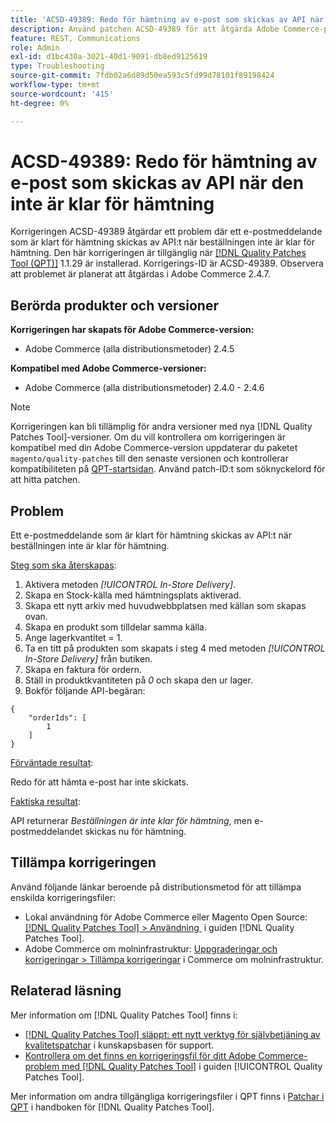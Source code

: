```yaml
---
title: 'ACSD-49389: Redo för hämtning av e-post som skickas av API när den inte är klar för hämtning'
description: Använd patchen ACSD-49389 för att åtgärda Adobe Commerce-problemet där ett e-postmeddelande som är klart för hämtning skickas av API:t när beställningen inte är klar för hämtning.
feature: REST, Communications
role: Admin
exl-id: d1bc430a-3021-40d1-9091-db8ed9125619
type: Troubleshooting
source-git-commit: 7fdb02a6d89d50ea593c5fd99d78101f89198424
workflow-type: tm+mt
source-wordcount: '415'
ht-degree: 0%

---
```


# ACSD-49389: Redo för hämtning av e-post som skickas av API när den inte är klar för hämtning

Korrigeringen ACSD-49389 åtgärdar ett problem där ett e-postmeddelande som är klart för hämtning skickas av API:t när beställningen inte är klar för hämtning. Den här korrigeringen är tillgänglig när [[!DNL Quality Patches Tool (QPT)]](https://experienceleague.adobe.com/sv/docs/commerce-operations/tools/quality-patches-tool/quality-patches-tool-to-self-serve-quality-patches) 1.1.29 är installerad. Korrigerings-ID är ACSD-49389. Observera att problemet är planerat att åtgärdas i Adobe Commerce 2.4.7.

## Berörda produkter och versioner

**Korrigeringen har skapats för Adobe Commerce-version:**

* Adobe Commerce (alla distributionsmetoder) 2.4.5

**Kompatibel med Adobe Commerce-versioner:**

* Adobe Commerce (alla distributionsmetoder) 2.4.0 - 2.4.6

>[!NOTE]
>
>Korrigeringen kan bli tillämplig för andra versioner med nya [!DNL Quality Patches Tool]-versioner. Om du vill kontrollera om korrigeringen är kompatibel med din Adobe Commerce-version uppdaterar du paketet `magento/quality-patches` till den senaste versionen och kontrollerar kompatibiliteten på [QPT-startsidan](https://experienceleague.adobe.com/tools/commerce-quality-patches/index.html?lang=sv-SE). Använd patch-ID:t som söknyckelord för att hitta patchen.

## Problem

Ett e-postmeddelande som är klart för hämtning skickas av API:t när beställningen inte är klar för hämtning.

<u>Steg som ska återskapas</u>:

1. Aktivera metoden *[!UICONTROL In-Store Delivery]*.
1. Skapa en Stock-källa med hämtningsplats aktiverad.
1. Skapa ett nytt arkiv med huvudwebbplatsen med källan som skapas ovan.
1. Skapa en produkt som tilldelar samma källa.
1. Ange lagerkvantitet = 1.
1. Ta en titt på produkten som skapats i steg 4 med metoden *[!UICONTROL In-Store Delivery]* från butiken.
1. Skapa en faktura för ordern.
1. Ställ in produktkvantiteten på *0* och skapa den ur lager.
1. Bokför följande API-begäran:

```
{
    "orderIds": [
        1
    ]
}
```

<u>Förväntade resultat</u>:

Redo för att hämta e-post har inte skickats.

<u>Faktiska resultat</u>:

API returnerar *Beställningen är inte klar för hämtning*, men e-postmeddelandet skickas nu för hämtning.

## Tillämpa korrigeringen

Använd följande länkar beroende på distributionsmetod för att tillämpa enskilda korrigeringsfiler:

* Lokal användning för Adobe Commerce eller Magento Open Source: [[!DNL Quality Patches Tool] > Användning &#x200B;](/help/tools/quality-patches-tool/usage.md) i guiden [!DNL Quality Patches Tool].
* Adobe Commerce om molninfrastruktur: [Uppgraderingar och korrigeringar > Tillämpa korrigeringar](https://experienceleague.adobe.com/docs/commerce-cloud-service/user-guide/develop/upgrade/apply-patches.html?lang=sv-SE) i Commerce om molninfrastruktur.

## Relaterad läsning

Mer information om [!DNL Quality Patches Tool] finns i:

* [[!DNL Quality Patches Tool] släppt: ett nytt verktyg för självbetjäning av kvalitetspatchar](https://experienceleague.adobe.com/sv/docs/commerce-operations/tools/quality-patches-tool/quality-patches-tool-to-self-serve-quality-patches) i kunskapsbasen för support.
* [Kontrollera om det finns en korrigeringsfil för ditt Adobe Commerce-problem med  [!DNL Quality Patches Tool]](/help/tools/quality-patches-tool/patches-available-in-qpt/check-patch-for-magento-issue-with-magento-quality-patches.md) i guiden [!UICONTROL Quality Patches Tool].


Mer information om andra tillgängliga korrigeringsfiler i QPT finns i [Patchar i QPT](https://experienceleague.adobe.com/tools/commerce-quality-patches/index.html?lang=sv-SE) i handboken för [!DNL Quality Patches Tool].
